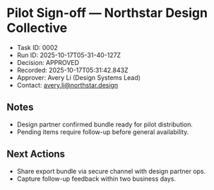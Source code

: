 # Pilot Sign-off — Northstar Design Collective

- Task ID: 0002
- Run ID: 2025-10-17T05-31-40-127Z
- Decision: APPROVED
- Recorded: 2025-10-17T05:31:42.843Z
- Approver: Avery Li (Design Systems Lead)
- Contact: avery.li@northstar.design

## Notes

- Design partner confirmed bundle ready for pilot distribution.
- Pending items require follow-up before general availability.

## Next Actions

- Share export bundle via secure channel with design partner ops.
- Capture follow-up feedback within two business days.
